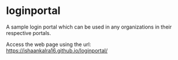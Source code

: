 # loginportal

A sample login portal which can be used in any organizations in their respective portals. 

Access the web page using the url: https://ishaankalra16.github.io/loginportal/
